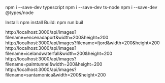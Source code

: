 npm i --save-dev typescript
npm i --save-dev ts-node 
npm i --save-dev @types/node


Install: npm install
Build: npm run buil

http://localhost:3000/api/images?filename=encenadaport&width=200&height=200
http://localhost:3000/api/images?filename=fjord&width=200&height=200
http://localhost:3000/api/images?filename=icelandwaterfall&width=200&height=200
http://localhost:3000/api/images?filename=palmtunnel&width=200&height=200
http://localhost:3000/api/images?filename=santamonica&width=200&height=200